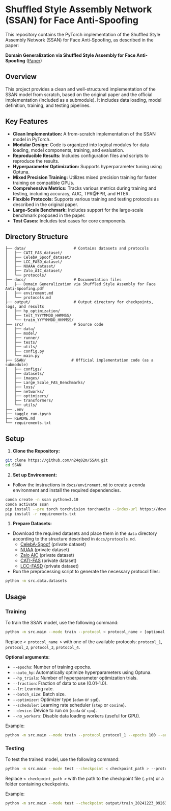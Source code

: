 ﻿# Shuffled Style Assembly Network (SSAN) for Face Anti-Spoofing

This repository contains the PyTorch implementation of the Shuffled Style Assembly Network (SSAN) for Face Anti-Spoofing, as described in the paper:

**Domain Generalization via Shuffled Style Assembly for Face Anti-Spoofing**
([Paper](https://doi.org/10.48550/arXiv.2203.05340))

## Overview 

This project provides a clean and well-structured implementation of the SSAN model from scratch, based on the original paper and the official implementation (included as a submodule). It includes data loading, model definition, training, and testing pipelines.

## Key Features

*   **Clean Implementation:** A from-scratch implementation of the SSAN model in PyTorch.
*   **Modular Design:** Code is organized into logical modules for data loading, model components, training, and evaluation.
*   **Reproducible Results:** Includes configuration files and scripts to reproduce the results.
*   **Hyperparameter Optimization:** Supports hyperparameter tuning using Optuna.
*   **Mixed Precision Training:** Utilizes mixed precision training for faster training on compatible GPUs.
*   **Comprehensive Metrics:** Tracks various metrics during training and testing, including accuracy, AUC, TPR@FPR, and HTER.
*   **Flexible Protocols:** Supports various training and testing protocols as described in the original paper.
*   **Large-Scale Benchmark:** Includes support for the large-scale benchmark proposed in the paper.
*   **Test Cases:** Includes test cases for core components.

## Directory Structure

```
├── data/                     # Contains datasets and protocols
│   ├── CATI_FAS_dataset/
│   ├── CelebA_Spoof_dataset/
│   ├── LCC_FASD_dataset/
│   ├── NUAAA_dataset/
│   ├── Zalo_AIC_dataset/
│   └── protocols/
├── docs/                     # Documentation files
│   ├── Domain Generalization via Shuffled Style Assembly for Face Anti-Spoofing.pdf
│   ├── enviroment.md
│   └── protocols.md
├── output/                   # Output directory for checkpoints, logs, and results
│   ├── hp_optimization/
│   ├── test_YYYYMMDD_HHMMSS/
│   └── train_YYYYMMDD_HHMMSS/
├── src/                      # Source code
│   ├── data/
│   ├── model/
│   ├── runner/
│   ├── tests/
│   ├── utils/
│   ├── config.py
│   └── main.py
├── SSAN/                    # Official implementation code (as a submodule)
│   ├── configs/
│   ├── datasets/
│   ├── images/
│   ├── Large_Scale_FAS_Benchmarks/
│   ├── loss/
│   ├── networks/
│   ├── optimizers/
│   ├── transformers/
│   └── utils/
├── .env
├── kaggle_run.ipynb
├── README.md
└── requirements.txt
```

## Setup

1.  **Clone the Repository:**

```bash
git clone https://github.com/n24q02m/SSAN.git
cd SSAN
```

2.  **Set up Environment:**

*   Follow the instructions in `docs/enviroment.md` to create a conda environment and install the required dependencies.
```bash
conda create -n ssan python=3.10
conda activate ssan
pip install --pre torch torchvision torchaudio --index-url https://download.pytorch.org/whl/nightly/cu126
pip install -r requirements.txt
```

1.  **Prepare Datasets:**

*   Download the required datasets and place them in the `data` directory according to the structure described in `docs/protocols.md`.
    *   [CelebA-Spoof](https://www.kaggle.com/datasets/n24q02m/celeba-spoof-face-anti-spoofing-dataset) (private dataset)
    *   [NUAA](https://www.kaggle.com/datasets/n24q02m/nuaa-face-anti-spoofing-dataset) (private dataset)
    *   [Zalo AIC](https://www.kaggle.com/datasets/n24q02m/zalo-aic-face-anti-spoofing-dataset) (private dataset)
    *   [CATI-FAS](https://www.kaggle.com/datasets/n24q02m/cati-fas-face-anti-spoofing-dataset) (private dataset)
    *   [LCC-FASD](https://www.kaggle.com/datasets/n24q02m/lcc-fasd-face-anti-spoofing-dataset) (private dataset)
*   Run the preprocessing script to generate the necessary protocol files:
```bash
python -m src.data.datasets
```

## Usage

### Training

To train the SSAN model, use the following command:
```bash
python -m src.main --mode train --protocol < protocol_name > [optional arguments]
```

Replace `< protocol_name >` with one of the available protocols: `protocol_1`, `protocol_2`, `protocol_3`, `protocol_4`.

**Optional arguments:**

*   `--epochs`: Number of training epochs.
*   `--auto_hp`: Automatically optimize hyperparameters using Optuna.
*   `--hp_trials`: Number of hyperparameter optimization trials.
*   `--fraction`: Fraction of data to use (0.01-1.0).
*   `--lr`: Learning rate.
*   `--batch_size`: Batch size.
*   `--optimizer`: Optimizer type (`adam` or `sgd`).
*   `--scheduler`: Learning rate scheduler (`step` or `cosine`).
*   `--device`: Device to run on (`cuda` or `cpu`).
*   `--no_workers`: Disable data loading workers (useful for GPU).

Example:
```bash
python -m src.main --mode train --protocol protocol_1 --epochs 100 --auto_hp --hp_trials 5
```

### Testing

To test the trained model, use the following command:
```bash
python -m src.main --mode test --checkpoint < checkpoint_path > --protocol < protocol_name > [optional arguments]
```

Replace `< checkpoint_path >` with the path to the checkpoint file (`.pth`) or a folder containing checkpoints.

Example:
```bash
python -m src.main --mode test --checkpoint output/train_20241223_092631/checkpoints/best.pth --protocol protocol_1
```
